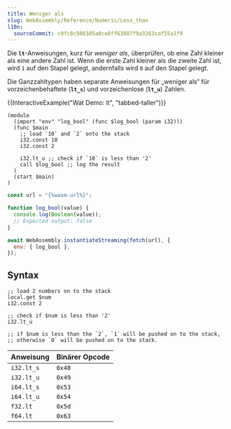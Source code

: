 ```yaml
---
title: Weniger als
slug: WebAssembly/Reference/Numeric/Less_than
l10n:
  sourceCommit: c0fc8c988385a0ce8ff63887f9a3263caf55a1f9
---
```


Die **`lt`**-Anweisungen, kurz für _weniger als_, überprüfen, ob eine Zahl kleiner als eine andere Zahl ist. Wenn die erste Zahl kleiner als die zweite Zahl ist, wird `1` auf den Stapel gelegt, andernfalls wird `0` auf den Stapel gelegt.

Die Ganzzahltypen haben separate Anweisungen für „weniger als“ für vorzeichenbehaftete (**`lt_s`**) und vorzeichenlose (**`lt_u`**) Zahlen.

{{InteractiveExample("Wat Demo: lt", "tabbed-taller")}}

```wat interactive-example
(module
  (import "env" "log_bool" (func $log_bool (param i32)))
  (func $main
    ;; load `10` and `2` onto the stack
    i32.const 10
    i32.const 2

    i32.lt_u ;; check if `10` is less than '2'
    call $log_bool ;; log the result
  )
  (start $main)
)
```

```js interactive-example
const url = "{%wasm-url%}";

function log_bool(value) {
  console.log(Boolean(value));
  // Expected output: false
}

await WebAssembly.instantiateStreaming(fetch(url), {
  env: { log_bool },
});
```

## Syntax

```wat
;; load 2 numbers on to the stack
local.get $num
i32.const 2

;; check if $num is less than '2'
i32.lt_u

;; if $num is less than the `2`, `1` will be pushed on to the stack,
;; otherwise `0` will be pushed on to the stack.
```

| Anweisung  | Binärer Opcode |
| ---------- | -------------- |
| `i32.lt_s` | `0x48`         |
| `i32.lt_u` | `0x49`         |
| `i64.lt_s` | `0x53`         |
| `i64.lt_u` | `0x54`         |
| `f32.lt`   | `0x5d`         |
| `f64.lt`   | `0x63`         |
